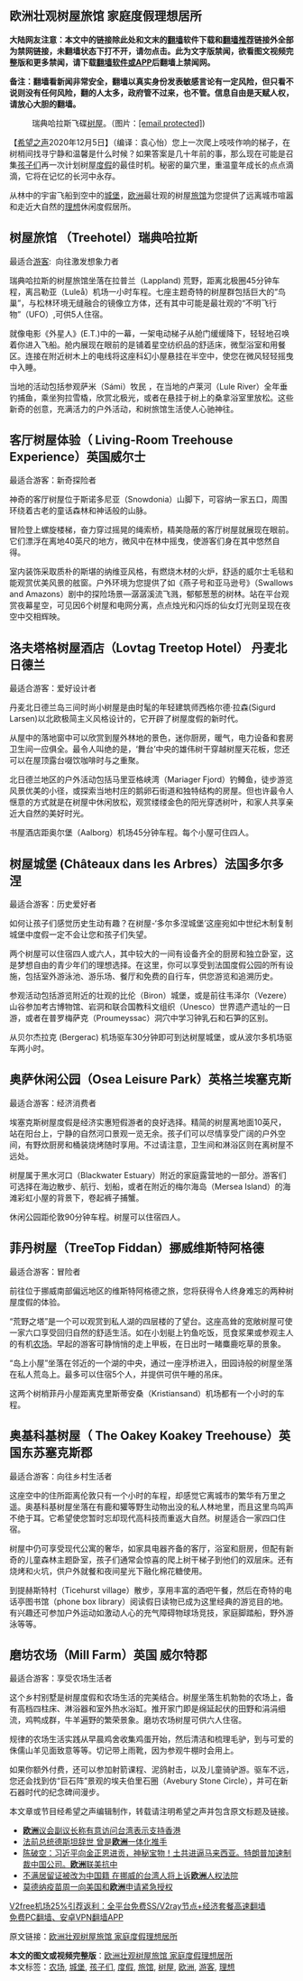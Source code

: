  <h2>欧洲壮观树屋旅馆 家庭度假理想居所</h2> <p class="notice"><b>大陆网友注意：本文中的链接除此处和文末的<a href="https://github.com/bannedbook/fanqiang" >翻墙</a>软件下载和<a href="https://github.com/killgcd/justmysocks/blob/master/README.md">翻墙推荐</a>链接外全部为禁网链接，未翻墙状态下打不开，请勿点击。此为文字版禁闻，欲看图文视频完整版和更多禁闻，请下载<a href="https://github.com/bannedbook/fanqiang">翻墙软件或APP</a>后翻墙上禁闻网。</p><p>备注：翻墙看新闻非常安全，翻墙以真实身份发表敏感言论有一定风险，但只看不说则没有任何风险，翻的人太多，政府管不过来，也不管。信息自由是天赋人权，请放心大胆的翻墙。</b></p>  <div class="entry"> <figure><figcaption>瑞典哈拉斯飞碟<a href="https://www.bannedbook.org/bnews/tag/%e6%a0%91%e5%b1%8b/" class="st_tag internal_tag" rel="tag" title="标签 树屋 下的日志">树屋</a>。（图片：<a href="/cdn-cgi/l/email-protection" data-cfemail="e187808284838e8e8aa195938484898e95848d">[email&#160;protected]</a>)</figcaption></figure> <p>【<span class='wp_keywordlink_affiliate'><a href="https://www.soundofhope.org" title="希望之声" target="_blank">希望之声</a></span>2020年12月5日】（编译：袁心怡）您上一次爬上吱吱作响的梯子，在树梢间找寻宁静和温馨是什么时候？如果答案是几十年前的事，那么现在可能是召集<a href="https://www.bannedbook.org/bnews/tag/%E5%AD%A9%E5%AD%90%E4%BB%AC/" class="st_tag internal_tag" rel="tag" title="标签 孩子们 下的日志">孩子们</a>再一次计划树屋<a href="https://www.bannedbook.org/bnews/tag/%e5%ba%a6%e5%81%87/" class="st_tag internal_tag" rel="tag" title="标签 度假 下的日志">度假</a>的最佳时机。秘密的巢穴里，重温童年成长的点点滴滴，它将在记忆的长河中永存。</p> <p>从林中的宇宙飞船到空中的<a href="https://www.bannedbook.org/bnews/tag/%E5%9F%8E%E5%A0%A1/" class="st_tag internal_tag" rel="tag" title="标签 城堡 下的日志">城堡</a>，<a href="https://www.bannedbook.org/bnews/tag/%e6%ac%a7%e6%b4%b2/" class="st_tag internal_tag" rel="tag" title="标签 欧洲 下的日志">欧洲</a>最壮观的树屋<a href="https://www.bannedbook.org/bnews/tag/%E6%97%85%E9%A6%86/" class="st_tag internal_tag" rel="tag" title="标签 旅馆 下的日志">旅馆</a>为您提供了远离城市喧嚣和走近大自然的<a href="https://www.bannedbook.org/bnews/tag/%E7%90%86%E6%83%B3/" class="st_tag internal_tag" rel="tag" title="标签 理想 下的日志">理想</a>休闲度假居所。</p> <h2>树屋旅馆 （Treehotel）瑞典哈拉斯</h2> <p>最适合<a href="https://www.bannedbook.org/bnews/tag/%E6%B8%B8%E5%AE%A2/" class="st_tag internal_tag" rel="tag" title="标签 游客 下的日志">游客</a>:  向往激发想象力者</p> <p></p> <p>瑞典哈拉斯的树屋旅馆坐落在拉普兰（Lappland) 荒野，距离北极圈45分钟车程，离吕勒亚（Luleå）机场一小时车程。七座主题奇特的树屋群包括巨大的“鸟巢”，与松林环境无缝融合的镜像立方体，还有其中可能是最壮观的“不明飞行物”（UFO）,可供5人住宿。</p> <p>就像电影《外星人》(E.T.)中的一幕，一架电动梯子从舱门缓缓降下，轻轻地召唤着你进入飞船。舱内展现在眼前的是铺着星空纺织品的舒适床，微型浴室和用餐区。连接在附近树木上的电线将这座科幻小屋悬挂在半空中，使您在微风轻轻摇曳中入睡。</p> <p>当地的活动包括参观萨米（Sámi）牧民 ，在当地的卢莱河（Lule River）全年垂钓捕鱼，乘坐狗拉雪橇，欣赏北极光，或者在悬挂于树上的桑拿浴室里放松。这些新奇的创意，充满活力的户外活动，和树旅馆生活使人心驰神往。</p> <h2>客厅树屋体验（ Living-Room Treehouse Experience）英国威尔士</h2> <p>最适合游客：新奇探险者</p> <p></p> <p>神奇的客厅树屋位于斯诺多尼亚（Snowdonia）山脚下，可容纳一家五口，周围环绕着古老的童话森林和神话般的山脉。</p> <p>冒险登上螺旋楼梯，奋力穿过摇晃的绳索桥，精美隐蔽的客厅树屋就展现在眼前。它们漂浮在离地40英尺的地方，微风中在林中摇曳，使游客们身在其中悠然自得。</p>  <p>室内装饰采取质朴的斯堪的纳维亚风格，有燃烧木材的火炉，舒适的威尔士毛毯和能观赏优美风景的舷窗。户外环境为您提供了如《燕子号和亚马逊号》（Swallows and Amazons）剧中的探险场景—潺潺溪流飞溅，郁郁葱葱的树林。站在平台观赏夜幕星空，可见因6个树屋和电网分离，点点烛光和闪烁的仙女灯光则呈现在夜空中交相辉映。</p> <h2>洛夫塔格树屋酒店（Lovtag Treetop Hotel） 丹麦北日德兰</h2> <p>最适合游客：爱好设计者</p> <p></p> <p>丹麦北日德兰岛三间时尚小树屋是由时髦的年轻建筑师西格尔德·拉森(Sigurd Larsen)以北欧极简主义风格设计的，它开辟了树屋度假的新时代。</p> <p>从屋中的落地窗中可以欣赏到屋外林地的景色，迷你厨房，暖气，电力设备和套房卫生间一应俱全。最令人叫绝的是，‘舞台’中央的雄伟树干穿越树屋天花板，您还可以在屋顶露台啜饮咖啡时与之重聚。</p> <p>北日德兰地区的户外活动包括马里亚格峡湾（Mariager Fjord）钓鳟鱼，徒步游览风景优美的小径，或探索当地村庄的鹅卵石街道和独特结构的房屋。但也许最令人惬意的方式就是在树屋中休闲放松，观赏缕缕金色的阳光穿透树叶，和家人共享亲近大自然的美好时光。</p> <p>书屋酒店距奥尔堡（Aalborg）机场45分钟车程。每个小屋可住四人。</p> <h2>树屋城堡 (Châteaux dans les Arbres）法国多尔多涅</h2> <p>最适合游客：历史爱好者</p> <p></p> <p>如何让孩子们感觉历史生动有趣？在树屋-‘多尔多涅城堡’这座宛如中世纪木制复制城堡中度假一定不会让您和孩子们失望。</p> <p>两个树屋可以住宿四人或六人，其中较大的一间有设备齐全的厨房和独立卧室，这是梦想自由的青少年们的理想选择。在这里，你可以享受到法国度假公园的所有设施，包括室外游泳池、游乐场、餐厅和免费的自行车，供您游览和追溯历史。</p>  <p>参观活动包括游览附近的壮观的比伦（Biron）城堡，或是前往韦泽尔（Vezere）山谷参加考古博物馆、岩洞和联合国教科文组织（Unesco）世界遗产遗址的一日游，或者在普罗梅萨克（Proumeyssac）洞穴中学习钟乳石和石笋的区别。</p> <p>从贝尔杰拉克 (Bergerac) 机场驱车30分钟即可到达树屋城堡，或从波尔多机场驱车两小时。</p> <h2>奥萨休闲公园（Osea Leisure Park）英格兰埃塞克斯</h2> <p>最适合游客：经济消费者</p> <p></p> <p>埃塞克斯树屋度假是经济实惠短假游者的良好选择。精简的树屋离地面10英尺，站在阳台上，宁静的自然河口景观一览无余。孩子们可以尽情享受广阔的户外空间，有野炊厨房和桶装烧烤随时享用。不过请注意，卫生间和淋浴区则在离树屋不远处。</p> <p>树屋属于黑水河口（Blackwater Estuary）附近的家庭露营地的一部分。游客们可选择在海边散步、航行、划船，或者在附近的梅尔海岛（Mersea Island）的海滩彩虹小屋的背景下，卷起裤子捕蟹。</p> <p>休闲公园距伦敦90分钟车程。树屋可以住宿四人。</p> <h2>菲丹树屋（TreeTop Fiddan）挪威维斯特阿格德</h2> <p>最适合游客：冒险者</p> <p></p> <p>前往位于挪威南部偏远地区的维斯特阿格德之旅，您将获得令人终身难忘的两种树屋度假的体验。</p> <p>“荒野之塔”是一个可以观赏到私人湖的四层楼的了望台。这座高耸的宽敞树屋可使一家六口享受回归自然的舒适生活。如在小划艇上钓鱼吃饭，觅食浆果或参观主人的有机<a href="https://www.bannedbook.org/bnews/tag/%E5%86%9C%E5%9C%BA/" class="st_tag internal_tag" rel="tag" title="标签 农场 下的日志">农场</a>。早起的游客可静悄悄的走上甲板，在日出时一睹麋鹿吃草的景象。</p>  <p>“岛上小屋”坐落在邻近的一个湖的中央，通过一座浮桥进入，田园诗般的树屋坐落在私人荒岛上。最多可以住宿5个人，并提供可供午睡的吊床。</p> <p>这两个树梢菲丹小屋距离克里斯蒂安桑（Kristiansand）机场都有一个小时的车程。</p> <h2>奥基科基树屋（ The Oakey Koakey Treehouse）英国东苏塞克斯郡</h2> <p>最适合游客：向往乡村生活者</p> <p></p> <p>这座空中的住所距离伦敦只有一个小时的车程，却感觉它离城市的繁华有万里之遥。奥基科基树屋坐落在有鹿和獾等野生动物出没的私人林地里，而且这里鸟鸣声不绝于耳。它希望使您暂时忘却现代高科技而重返大自然。树屋适合一家四口住宿。</p> <p>树屋中仍可享受现代公寓的奢华，如家具电器齐备的客厅，浴室和厨房，但配有新奇的儿童森林主题卧室，孩子们通常会惊喜的爬上树干梯子到他们的双层床。还有烧烤和火坑，供户外就餐和夜间星光下融化棉花糖使用。</p> <p>到提赫斯特村（Ticehurst village）散步，享用丰富的酒吧午餐，然后在奇特的电话亭图书馆（phone box library）阅读假日读物已成为这里经典的游览目的地。有兴趣还可参加户外运动如激动人心的充气障碍物球场竞技，家庭脚踏船，野外游泳等等。</p> <h2>磨坊农场（Mill Farm）英国 威尔特郡</h2> <p>最适合游客：享受农场生活者</p> <p></p> <p>这个乡村别墅是树屋度假和农场生活的完美结合。树屋坐落生机勃勃的农场上，备有高档四柱床、淋浴器和室外热水浴缸。推开家门即是绵延起伏的田野和涓涓细流，鸡鸭成群，牛羊遍野的繁荣景象。磨坊农场树屋可供六人住宿。</p> <p>规律的农场生活实践从早晨鸡舍收集鸡蛋开始，然后清洁和梳理毛驴，到与可爱的侏儒山羊见面致意等等。切记带上雨靴，因为参观牛棚时会用上。</p>  <p>如果你额外付费，还可以参加射箭课程、泥鸽射击，以及儿童骑驴游。驱车不远，您还会找到仿“巨石阵”景观的埃夫伯里石圈（Avebury Stone Circle），并可在新石器时代的纪念碑间漫步。</p> <p>本文章或节目经希望之声编辑制作，转载请注明希望之声并包含原文标题及链接。</p> <ul class='op-related-articles' title='相关阅读'> <li><a href='https://www.bannedbook.org/bnews/baitai/20201205/1442695.html' target='_blank'><b>欧洲</b>议会副议长称有意访问台湾表示支持香港</a></li> <li><a href='https://www.bannedbook.org/bnews/worldnews/20201205/1442469.html' target='_blank'>法前总统德斯坦辞世 曾是<b>欧洲</b>一体化推手</a></li> <li><a href='https://www.bannedbook.org/bnews/cbnews/20201202/1440892.html' target='_blank'>陈破空：习近平向金正恩进贡，神秘宝物！土共进逼马来西亚。特朗普加速制裁中国公司。<b>欧洲</b>联美抗中</a></li> <li><a href='https://www.bannedbook.org/bnews/headline/20201202/1440405.html' target='_blank'>不满居留证被改为中国籍 在挪威的台湾人将上诉<b>欧洲</b>人权法院</a></li> <li><a href='https://www.bannedbook.org/bnews/worldnews/20201201/1439933.html' target='_blank'>莫德纳疫苗周一向美国和<b>欧洲</b>申请紧急授权</a></li> </ul> <p class="texttj"> <a href="https://www.bannedbook.org/forum23/topic22702.html" target="_blank">V2free机场25%引荐返利：全平台免费SS/V2ray节点+经济套餐高速翻墙</a><br/> <a href="https://github.com/bannedbook/fanqiang/wiki/%E7%A6%81%E9%97%BB%E7%BD%91%E5%AE%89%E5%8D%93%E7%BF%BB%E5%A2%99%E6%96%B0%E9%97%BBAPP" target="_blank">免费PC翻墙、安卓VPN翻墙APP</a></p><p>原文链接：<a class="src_link"  href="https://www.soundofhope.org/post/449374" target="_blank">欧洲壮观树屋旅馆 家庭度假理想居所</a></p><a name='sharetosocial'></a>       <div><b>本文的图文或视频完整版</b>：<a href='https://www.bannedbook.org/bnews/comments/20201206/1442833.html'>欧洲壮观树屋旅馆 家庭度假理想居所</a></div>  </div><!--END ENTRY--> <div class="postfooter"> <div>本文标签：<a href="https://www.bannedbook.org/bnews/tag/%E5%86%9C%E5%9C%BA/" rel="tag">农场</a>, <a href="https://www.bannedbook.org/bnews/tag/%E5%9F%8E%E5%A0%A1/" rel="tag">城堡</a>, <a href="https://www.bannedbook.org/bnews/tag/%E5%AD%A9%E5%AD%90%E4%BB%AC/" rel="tag">孩子们</a>, <a href="https://www.bannedbook.org/bnews/tag/%e5%ba%a6%e5%81%87/" rel="tag">度假</a>, <a href="https://www.bannedbook.org/bnews/tag/%E6%97%85%E9%A6%86/" rel="tag">旅馆</a>, <a href="https://www.bannedbook.org/bnews/tag/%e6%a0%91%e5%b1%8b/" rel="tag">树屋</a>, <a href="https://www.bannedbook.org/bnews/tag/%e6%ac%a7%e6%b4%b2/" rel="tag">欧洲</a>, <a href="https://www.bannedbook.org/bnews/tag/%E6%B8%B8%E5%AE%A2/" rel="tag">游客</a>, <a href="https://www.bannedbook.org/bnews/tag/%E7%90%86%E6%83%B3/" rel="tag">理想</a></div>  </div><!--END POSTFOOTER--> 